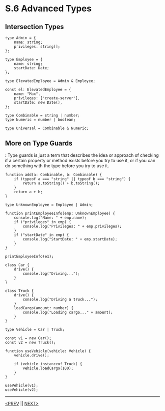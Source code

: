 # S.6 Advanced Types

## Intersection Types

```tsx
type Admin = {
	name: string;
	privileges: string[];
};

type Employee = {
	name: string;
	startDate: Date;
};

type ElevatedEmployee = Admin & Employee;

const el: ElevatedEmployee = {
	name: "Max",
	privileges: ["create-server"],
	startDate: new Date(),
};

type Combinable = string | number;
type Numeric = number | boolean;

type Universal = Combinable & Numeric;
```

## More on Type Guards

: Type guards is just a term that describes the idea or approach of checking if a certain property or method exists before you try to use it, or if you can do something with the type before you try to use it.

```tsx
function add(a: Combinable, b: Combinable) {
	if (typeof a === "string" || typeof b === "string") {
		return a.toString() + b.toString();
	}
	return a + b;
}

type UnknownEmployee = Employee | Admin;

function printEmployeeInfo(emp: UnknownEmployee) {
	console.log("Name: " + emp.name);
	if ("privileges" in emp) {
		console.log("Privileges: " + emp.privileges);
	}
	if ("startDate" in emp) {
		console.log("StartDate: " + emp.startDate);
	}
}

printEmployeeInfo(e1);

class Car {
	drive() {
		console.log("Driving...");
	}
}

class Truck {
	drive() {
		console.log("Driving a truck...");
	}
	loadCargo(amount: number) {
		console.log("Loading cargo..." + amount);
	}
}

type Vehicle = Car | Truck;

const v1 = new Car();
const v2 = new Truck();

function useVehicle(vehicle: Vehicle) {
	vehicle.drive();

	if (vehicle instanceof Truck) {
		vehicle.loadCargo(100);
	}
}

useVehicle(v1);
useVehicle(v2);
```

---

[<PREV](./230418.md) || [NEXT>](./230419.md)
